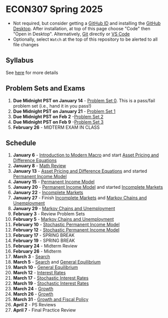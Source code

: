 # ECON307 Spring 2025
- Not required, but consider getting a [GitHub ID](https://education.github.com/pack) and installing the [GitHub Desktop](https://desktop.github.com/).  After installation, at top of this page choose "Code" then "Open in Desktop".  Alternatively, [Git](https://git-scm.com/downloads) directly or [VS Code](https://docs.microsoft.com/en-us/azure/developer/javascript/how-to/with-visual-studio-code/clone-github-repository?tabs=create-repo-command-palette%2Cinitialize-repo-activity-bar%2Ccreate-branch-command-palette%2Ccommit-changes-command-palette%2Cpush-command-palette)
- Optionally, select `Watch` at the top of this repository to be alerted to all file changes

## Syllabus
See [here](syllabus.md) for more details

## Problem Sets and Exams

1. **Due Midnight PST on January 14** - [Problem Set 0](/problem_sets/problem_set_0.pdf). This is a pass/fail problem set (i.e., hand it in you pass!)
2. **Due Midnight PST on January 21** - [Problem Set 1](/problem_sets/problem_set_1.pdf)
3. **Due Midnight PST on Feb 2** -[Problem Set 2](/problem_sets/problem_set_2.pdf)
4. **Due Midnight PST on Feb 9** -[Problem Set 3](/problem_sets/problem_set_3.pdf)
5. **February 26** - MIDTERM EXAM IN CLASS
<!--
1. **Due Midnight PST on January 31st** -[Problem Set 2](/problem_sets/problem_set_2.pdf)
2. **Due Midnight PST on February 14th** - [Problem Set 3](/problem_sets/problem_set_3.pdf)
3. **Due Midnight PST on February 25th** - [Problem Set 4](/problem_sets/problem_set_4.pdf)
4. **Due Midnight PST on March 26th** -  [Problem Set 5](/problem_sets/problem_set_5.pdf)
5. **Due Midnight PST on April 9th** -  [Problem Set 6](/problem_sets/problem_set_6.pdf)
6.  **Reviewing TBD** -[Final Practice Problems](/problem_sets/final_practice_problems.pdf)
-->

## Schedule
1. **January 6** - [Introduction to Modern Macro](/lectures/intro_to_modern_macro.pdf) and start [Asset Pricing and Difference Equations](/lectures/asset_pricing_difference_equations.pdf)
2. **January 8** - [Math Review](/lectures/math_review.pdf)
3. **January 13** -  [Asset Pricing and Difference Equations](/lectures/asset_pricing_difference_equations.pdf) and started [Permanent Income Model](/lectures/permanent_income.pdf)
4. **January 15** -  [Permanent Income Model](/lectures/permanent_income.pdf)
5. **January 20** - [Permanent Income Model](/lectures/permanent_income.pdf) and started [Incomplete Markets](/lectures/no_borrowing_dynamic_programming.pdf)
6. **January 22** - [Incomplete Markets](/lectures/no_borrowing_dynamic_programming.pdf)
7. **January 27** - Finish [Incomplete Markets](/lectures/no_borrowing_dynamic_programming.pdf) and [Markov Chains and Unemployment](/lectures/markov_chains_unemployment.pdf)
8. **January 29** - [Markov Chains and Unemployment](/lectures/markov_chains_unemployment.pdf)
9. **February 3** - Review Problem Sets
10. **February 5** - [Markov Chains and Unemployment](/lectures/markov_chains_unemployment.pdf)
11. **February 10** - [Stochastic Permanent Income Model](/lectures/stochastic_permanent_income.pdf)
12. **February 12** - [Stochastic Permanent Income Model](/lectures/stochastic_permanent_income.pdf)
13. **February 17** - SPRING BREAK
14. **February 19** - SPRING BREAK
15. **February 24** - Midterm Review
16. **February 26** - Midterm
17. **March 3** - [Search](/lectures/search.pdf)
18. **March 5** - [Search](/lectures/search.pdf) and [General Equilibrium](/lectures/general_equilibrium.pdf)
19. **March 10** - [General Equilibrium](/lectures/general_equilibrium.pdf)
20. **March 12** - [Interest Rates](/lectures/interest_rates.pdf)
21. **March 17** - [Stochastic Interest Rates](/lectures/stochastic_interest_rates.pdf)
22. **March 19** - [Stochastic Interest Rates](/lectures/stochastic_interest_rates.pdf)
23. **March 24** - [Growth](/lectures/growth.pdf)
24. **March 26** - [Growth](/lectures/growth.pdf)
25. **March 31** - [Growth and Fiscal Policy](/lectures/growth_fiscal_policy.pdf)
26. **April 2** - PS Reviews
27. **April 7** - Final Practice Review
